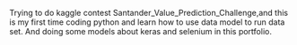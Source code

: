 Trying to do kaggle contest Santander_Value_Prediction_Challenge,and this is my first time
coding python and learn how to use data model to run data set. And doing some models about 
keras and selenium in this portfolio.
